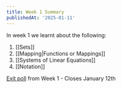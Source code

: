 ```yaml
---
title: Week 1 Summary
publishedAt: '2025-01-11'
---
```


In week 1 we learnt about the following:

1) [[Sets]]
2) [[Mapping|Functions or Mappings]]
3) [[Systems of Linear Equations]]
4) [[Notation]]

[Exit poll](https://docs.google.com/forms/d/e/1FAIpQLSfatiebdTJeIUfPJQTumOWZbkSNXyk7KMjSazemUAh161kg1g/viewform?usp=header) from Week 1 - Closes January 12th

